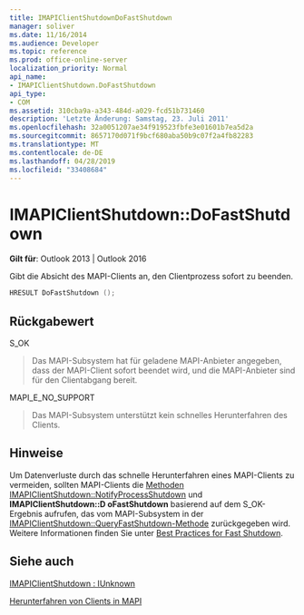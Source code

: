 ```yaml
---
title: IMAPIClientShutdownDoFastShutdown
manager: soliver
ms.date: 11/16/2014
ms.audience: Developer
ms.topic: reference
ms.prod: office-online-server
localization_priority: Normal
api_name:
- IMAPIClientShutdown.DoFastShutdown
api_type:
- COM
ms.assetid: 310cba9a-a343-484d-a029-fcd51b731460
description: 'Letzte Änderung: Samstag, 23. Juli 2011'
ms.openlocfilehash: 32a0051207ae34f919523fbfe3e01601b7ea5d2a
ms.sourcegitcommit: 8657170d071f9bcf680aba50b9c07f2a4fb82283
ms.translationtype: MT
ms.contentlocale: de-DE
ms.lasthandoff: 04/28/2019
ms.locfileid: "33408684"
---
```

# <a name="imapiclientshutdowndofastshutdown"></a>IMAPIClientShutdown::DoFastShutdown

  
  
**Gilt für**: Outlook 2013 | Outlook 2016 
  
Gibt die Absicht des MAPI-Clients an, den Clientprozess sofort zu beenden.
  
```cpp
HRESULT DoFastShutdown ();
```

## <a name="return-value"></a>Rückgabewert

S_OK
  
> Das MAPI-Subsystem hat für geladene MAPI-Anbieter angegeben, dass der MAPI-Client sofort beendet wird, und die MAPI-Anbieter sind für den Clientabgang bereit.
    
MAPI_E_NO_SUPPORT
  
> Das MAPI-Subsystem unterstützt kein schnelles Herunterfahren des Clients.
    
## <a name="remarks"></a>Hinweise

Um Datenverluste durch das schnelle Herunterfahren eines MAPI-Clients zu vermeiden, sollten MAPI-Clients die [Methoden IMAPIClientShutdown::NotifyProcessShutdown](imapiclientshutdown-notifyprocessshutdown.md) und **IMAPIClientShutdown::D oFastShutdown** basierend auf dem S_OK-Ergebnis aufrufen, das vom MAPI-Subsystem in der [IMAPIClientShutdown::QueryFastShutdown-Methode](imapiclientshutdown-queryfastshutdown.md) zurückgegeben wird. Weitere Informationen finden Sie unter [Best Practices for Fast Shutdown](best-practices-for-fast-shutdown.md).
  
## <a name="see-also"></a>Siehe auch



[IMAPIClientShutdown : IUnknown](imapiclientshutdowniunknown.md)


[Herunterfahren von Clients in MAPI](client-shutdown-in-mapi.md)


